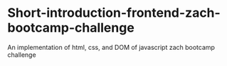 # Short-introduction-frontend-zach-bootcamp-challenge
An implementation of html, css, and DOM of javascript zach bootcamp challenge
